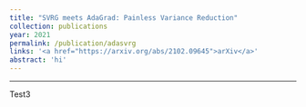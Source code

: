 ```yaml
---
title: "SVRG meets AdaGrad: Painless Variance Reduction"
collection: publications
year: 2021
permalink: /publication/adasvrg
links: '<a href="https://arxiv.org/abs/2102.09645">arXiv</a>'
abstract: 'hi'
---
```


---

Test3
